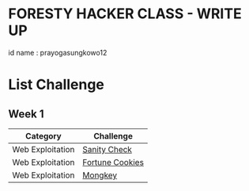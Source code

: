 # FORESTY HACKER CLASS - WRITE UP
id name : prayogasungkowo12

# List Challenge

## Week 1
| Category | Challenge |
| --- | --- |
| Web Exploitation | [Sanity Check](https://github.com/yogasungkowo/CTF-WRITEUP/blob/e701802d66e696b2df69a7ef0c547b5e90b1340f/Sanity_Check.md)
| Web Exploitation | [Fortune Cookies](https://github.com/yogasungkowo/CTF-WRITEUP/blob/bbab6e18b6cb3637c28bdf3dde966ad6812f6d9f/Fortune_Cookies.md)
| Web Exploitation | [Mongkey](https://github.com/yogasungkowo/CTF-WRITEUP/blob/d606095efdadf490e377b0316c2c720430701c9b/Mongkey.md)




